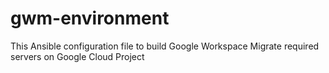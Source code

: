 # gwm-environment
This Ansible configuration file to build Google Workspace Migrate required servers on Google Cloud Project
